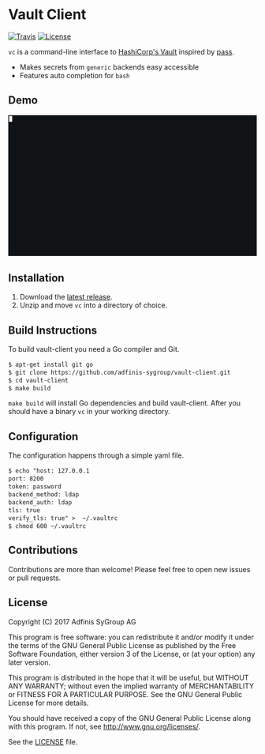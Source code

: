 Vault Client
============
[![Travis](https://img.shields.io/travis/adfinis-sygroup/vault-client.svg?style=flat-square)](https://travis-ci.org/adfinis-sygroup/vault-client)
[![License](https://img.shields.io/github/license/adfinis-sygroup/vault-client.svg?style=flat-square)](LICENSE)

`vc` is a command-line interface to
[HashiCorp's Vault](https://www.vaultproject.io/) inspired by
[pass](https://www.passwordstore.org/).

* Makes secrets from `generic` backends easy accessible
* Features auto completion for `bash`

Demo
----
![gif](sample/demo.gif)

Installation
------------
1. Download the
[latest release](https://github.com/adfinis-sygroup/vault-client/releases).
2. Unzip and move `vc` into a directory of choice.

Build Instructions
------------------
To build vault-client you need a Go compiler and Git.
```
$ apt-get install git go
$ git clone https://github.com/adfinis-sygroup/vault-client.git
$ cd vault-client
$ make build
```
`make build` will install Go dependencies and build vault-client. After you
should have a binary `vc` in your working directory.

Configuration
-------------
The configuration happens through a simple yaml file.
```
$ echo "host: 127.0.0.1
port: 8200
token: password
backend_method: ldap
backend_auth: ldap
tls: true
verify_tls: true" >  ~/.vaultrc
$ chmod 600 ~/.vaultrc
```

Contributions
-------------
Contributions are more than welcome! Please feel free to open new issues or
pull requests.

License
-------
Copyright (C) 2017  Adfinis SyGroup AG

This program is free software: you can redistribute it and/or modify
it under the terms of the GNU General Public License as published by
the Free Software Foundation, either version 3 of the License, or
(at your option) any later version.

This program is distributed in the hope that it will be useful,
but WITHOUT ANY WARRANTY; without even the implied warranty of
MERCHANTABILITY or FITNESS FOR A PARTICULAR PURPOSE.  See the
GNU General Public License for more details.

You should have received a copy of the GNU General Public License
along with this program.  If not, see <http://www.gnu.org/licenses/>.

See the	[LICENSE](LICENSE) file.
